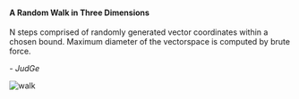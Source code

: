 <h4>A Random Walk in Three Dimensions</h4>

N steps comprised of randomly generated vector coordinates within a chosen bound.
Maximum diameter of the vectorspace is computed by brute force. 

<i>- JudGe</i>

![walk](https://user-images.githubusercontent.com/39850866/52183063-280bfb00-27d2-11e9-9fb1-c0cff53f267f.png)
